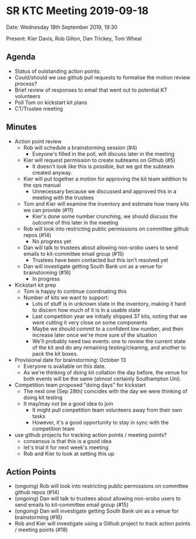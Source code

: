 # SR KTC Meeting 2019-09-18

Date: Wednesday 18th September 2019, 19:30

Present: Kier Davis, Rob Gilton, Dan Trickey, Tom Wheal

## Agenda

* Status of outstanding action points:
* Could/should we use github pull requests to formalise the motion review process?
* Brief review of responses to email that went out to potential KT volunteers
* Poll Tom on kickstart kit plans
* CT/Trustee meeting

## Minutes

* Action point review
    * Rob will schedule a brainstorming session (#4)
        * Eveyone's filled in the poll, will discuss later in the meeting
    * Kier will request permission to create subteams on Github (#5)
        * It doesn't look like this is possible, but we got the subteam created anyway.
    * Kier will put together a motion for approving the kit team addition to the ops manual
        * Unnecessary because we discussed and approved this in a meeting with the trustees
    * Tom and Kier will examine the inventory and estimate how many kits we can provide (#11)
        * Kier's done some number crunching, we should discuss the outcome of this later in the meeting
    * Rob will look into restricting public permissions on committee github repos (#14)
        * No progress yet
    * Dan will talk to trustees about allowing non-srobo users to send emails to kit-committee email group (#15)
        * Trustees have been contacted but this isn't resolved yet
    * Dan will investigate getting South Bank uni as a venue for brainstorming (#16)
        * In progress
* Kickstart kit prep
    * Tom is happy to continue coordinating this
    * Number of kits we want to support:
        * Lots of stuff is in unknown state in the inventory, making it hard to discern how much of it is in a usable state
        * Last competition year we initially shipped 37 kits, noting that we were cutting it very close on some components
        * Maybe we should commit to a confident low number, and then increase later once we're more sure of the situation
        * We'll probably need two events: one to review the current state of the kit and do any remaining testing/cleaning, and another to pack the kit boxes.
* Provisional date for brainstorming: October 13
    * Everyone is available on this date.
    * As we're thinking of doing kit collation the day before, the venue for both events will be the same (almost certainly Southampton Uni).
* Competition team proposed "doing days" for kickstart
    * The next one (Sep 28th) coincides with the day we were thinking of doing kit testing
    * It may/may not be a good idea to join
        * It might pull competition team volunteers away from their own tasks
        * However, it's a good opportunity to stay in sync with the competition team
* use github projects for tracking action points / meeting points?
    * consensus is that this is a good idea
    * let's trial it for next week's meeting
    * Rob and Kier to look at setting this up

## Action Points

* (ongoing) Rob will look into restricting public permissions on committee github repos (#14)
* (ongoing) Dan will talk to trustees about allowing non-srobo users to send emails to kit-committee email group (#15)
* (ongoing) Dan will investigate getting South Bank uni as a venue for brainstorming (#16)
* Rob and Kier will investigate using a Github project to track action points / meeting points (#18)
